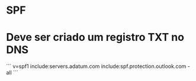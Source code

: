 <!--Office365-->

# SPF 
# Deve ser criado um registro TXT no DNS

´´´
  v=spf1 include:servers.adatum.com include:spf.protection.outlook.com -all
´´´

